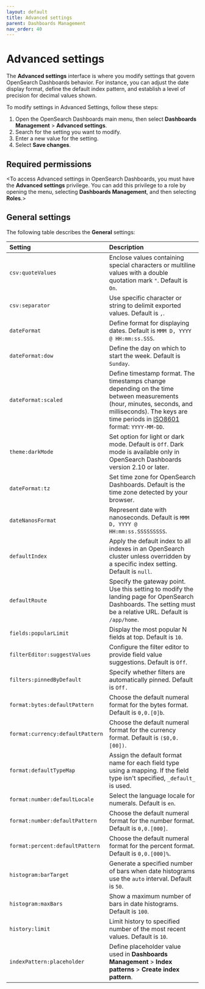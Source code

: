 ```yaml
---
layout: default
title: Advanced settings
parent: Dashboards Management
nav_order: 40
---
```


# Advanced settings

The **Advanced settings** interface is where you modify settings that govern OpenSearch Dashboards behavior. For instance, you can adjust the date display format, define the default index pattern, and establish a level of precision for decimal values shown.

To modify settings in Advanced Settings, follow these steps:

1. Open the OpenSearch Dashboards main menu, then select **Dashboards Management** > **Advanced settings**.
2. Search for the setting you want to modify.
3. Enter a new value for the setting. 
4. Select **Save changes**.

## Required permissions

<To access Advanced settings in OpenSearch Dashboards, you must have the **Advanced settings** privilege. You can add this privilege to a role by opening the menu, selecting **Dashboards Management**, and then selecting **Roles**.><This is example text and needs to be tailored for Dashboards.>

## General settings

The following table describes the **General** settings:

Setting | Description
:--- | :---
`csv:quoteValues`  | Enclose values containing special characters or multiline values with a double quotation mark `"`. Default is `On`.  |
`csv:separator`  | Use specific character or string to delimit exported values. Default is `,`.  |
`dateFormat`  | Define format for displaying dates. Default is `MMM D, YYYY @ HH:mm:ss.SSS`.  |
`dateFormat:dow`  | Define the day on which to start the week. Default is `Sunday`.  |
`dateFormat:scaled`  | Define timestamp format. The timestamps change depending on the time between measurements (hour, minutes, seconds, and milliseconds). The keys are time periods in [ISO8601](https://www.iso.org/iso-8601-date-and-time-format.html) format: `YYYY-MM-DD`.   |
`theme:darkMode` | Set option for light or dark mode. Default is `Off`. Dark mode is available only in OpenSearch Dashboards version 2.10 or later. |
`dateFormat:tz`  | Set time zone for OpenSearch Dashboards. Default is the time zone detected by your browser.  |
`dateNanosFormat`  | Represent date with nanoseconds. Default is `MMM D, YYYY @ HH:mm:ss.SSSSSSSSS`.  |
`defaultIndex`  | Apply the default index to all indexes in an OpenSearch cluster unless overridden by a specific index setting. Default is `null`.  |
`defaultRoute`  | Specify the gateway point. Use this setting to modify the landing page for OpenSearch Dashboards. The setting must be a relative URL. Default is `/app/home`. |
`fields:popularLimit` | Display the most popular N fields at top. Default is `10`.  |
`filterEditor:suggestValues` | Configure the filter editor to provide field value suggestions. Default is `Off`.  |
`filters:pinnedByDefault`  | Specify whether filters are automatically pinned. Default is `Off.`  |
`format:bytes:defaultPattern`  | Choose the default numeral format for the bytes format. Default is `0,0.[0]b`.  |
`format:currency:defaultPattern` | Choose the default numeral format for the currency format. Default is `($0,0.[00])`.  |
`format:defaultTypeMap` | Assign the default format name for each field type using a mapping. If the field type isn't specified, `_default_` is used.  |
`format:number:defaultLocale`  | Select the language locale for numerals. Default is `en`.  |
`format:number:defaultPattern`  | Choose the default numeral format for the number format. Default is `0,0.[000]`.  |
`format:percent:defaultPattern`  | Choose the default numeral format for the percent format. Default is `0,0.[000]%`.  |
`histogram:barTarget`  |  Generate a specified number of bars when date histograms use the `auto` interval. Default is `50`.  |
`histogram:maxBars`  | Show a maximum number of bars in date histograms. Default is `100`.  |
`history:limit` | Limit history to specified number of the most recent values. Default is `10`.  |
`indexPattern:placeholder`  | Define placeholder value used in **Dashboards Management** > **Index patterns** > **Create index pattern**.  |



 

